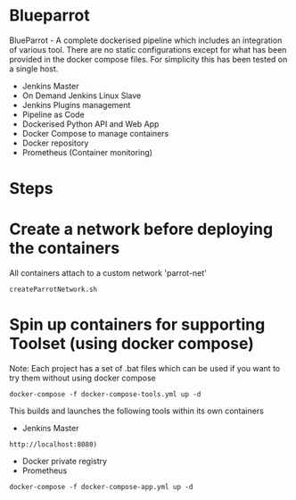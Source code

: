 # Blueparrot
BlueParrot - A complete dockerised pipeline which includes an integration of various tool. There are no static configurations except for what has been provided in the docker compose files. For simplicity this has been tested on a single host.

- Jenkins Master
- On Demand Jenkins Linux Slave
- Jenkins Plugins management
- Pipeline as Code
- Dockerised Python API and Web App
- Docker Compose to manage containers
- Docker repository
- Prometheus (Container monitoring)

# Steps
# Create a network before deploying the containers
All containers attach to a custom network 'parrot-net'
```
createParrotNetwork.sh
```
# Spin up containers for supporting Toolset (using docker compose)
Note: Each project has a set of .bat files which can be used if you want to try them without using docker compose

```
docker-compose -f docker-compose-tools.yml up -d
```

This builds and launches the following tools within its own containers

- Jenkins Master
```
http://localhost:8080)
```
- Docker private registry
- Prometheus 

```
docker-compose -f docker-compose-app.yml up -d
```
